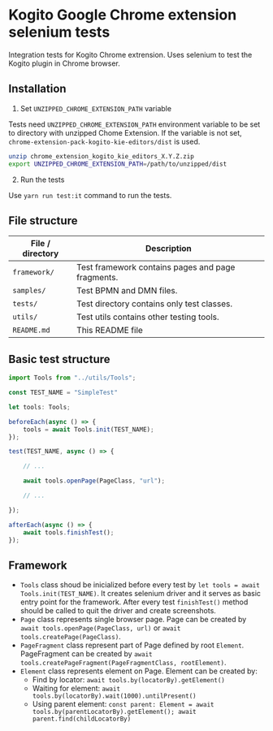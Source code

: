 # Kogito Google Chrome extension selenium tests
Integration tests for Kogito Chrome extrension. Uses selenium to test the Kogito plugin in Chrome browser.

## Installation
1. Set `UNZIPPED_CHROME_EXTENSION_PATH` variable 

Tests need `UNZIPPED_CHROME_EXTENSION_PATH` environment variable to be set to directory with unzipped Chome Extension.
If the variable is not set,  `chrome-extension-pack-kogito-kie-editors/dist` is used.
```bash
unzip chrome_extension_kogito_kie_editors_X.Y.Z.zip
export UNZIPPED_CHROME_EXTENSION_PATH=/path/to/unzipped/dist 
```

2. Run the tests 

Use `yarn run test:it` command to run the tests.

## File structure

| File / directory     | Description                                       |
| -------------------- | ------------------------------------------------- |
| `framework/`         | Test framework contains pages and page fragments. |
| `samples/`           | Test BPMN and DMN files.                          | 
| `tests/`             | Test directory contains only test classes.        |
| `utils/`             | Test utils contains other testing tools.          |
| `README.md`          | This README file                                  |

## Basic test structure
```typescript
import Tools from "../utils/Tools";

const TEST_NAME = "SimpleTest"

let tools: Tools;

beforeEach(async () => {
    tools = await Tools.init(TEST_NAME);
});

test(TEST_NAME, async () => {

    // ...

    await tools.openPage(PageClass, "url");

    // ...

});

afterEach(async () => {
    await tools.finishTest();
});
```

## Framework

- `Tools` class shoud be inicialized before every test by `let tools = await Tools.init(TEST_NAME)`. It creates selenium driver and it serves as basic entry point for the framework. 
After every test `finishTest()` method should be called to quit the driver and create screenshots.
- `Page` class represents single browser page. Page can be created by `await tools.openPage(PageClass, url)` or `await tools.createPage(PageClass)`.
- `PageFragment` class represent part of Page defined by root `Element`. PageFragment can be created by `await tools.createPageFragment(PageFragmentClass, rootElement)`.
- `Element` class represents element on Page. Element can be created by:
  - Find by locator: `await tools.by(locatorBy).getElement()`
  - Waiting for element: `await tools.by(locatorBy).wait(1000).untilPresent()`
  - Using parent element: `const parent: Element = await tools.by(parentLocatorBy).getElement(); await parent.find(childLocatorBy)`
